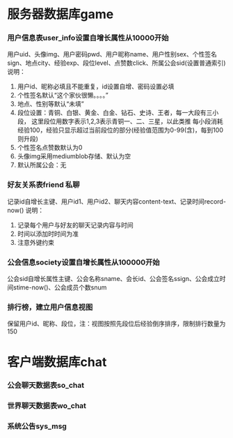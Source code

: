 # 服务器数据库game

### 用户信息表user_info设置自增长属性从10000开始

用户uid、头像img、用户密码pwd、用户昵称name、用户性别sex、个性签名sign、地点city、经验exp、段位level、点赞数click、所属公会sid(设置普通索引)
说明：
1. 用户id、昵称必填且不能重复，id设置自增、密码设置必填
2. 个性签名默认“这个家伙很懒。。。。”
3. 地点、性别等默认“未填”
4. 段位设置：青铜、白银、黄金、白金、钻石、史诗、王者，每一大段有三小段，
    这里段位用数字表示1,2,3表示青铜一、二、三星，以此类推
    每小段消耗经验100，经验只显示超过当前段位的部分(经验值范围为0-99(含)，每到100则升段)
5. 个性签名点赞数默认为0
6. 头像img采用mediumblob存储、默认为空
7. 默认所属公会：无

### 好友关系表friend 私聊

记录id自增长主键、用户id1、用户id2、聊天内容content-text、记录时间record-now()
说明：
1. 记录每个用户与好友的聊天记录内容与时间
2. 时间以添加时时间为准
3. 注意外键约束

### 公会信息society设置自增长属性从100000开始
公会sid自增长属性主键、公会名称sname、会长id、公会签名ssign、公会成立时间stime-now()、公会成员个数snum

### 排行榜，建立用户信息视图
保留用户id、昵称、段位，注：视图按照先段位后经验倒序排序，限制排行数量为150

# 客户端数据库chat

### 公会聊天数据表so_chat
### 世界聊天数据表wo_chat
### 系统公告sys_msg













